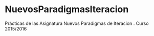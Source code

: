 # NuevosParadigmasIteracion
Prácticas de las Asignatura Nuevos Paradigmas de Iteracion . Curso 2015/2016
